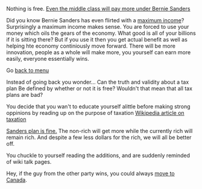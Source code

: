 Nothing is free. [Even the middle class will pay more under Bernie Sanders](http://goo.gl/uZIN0d)

Did you know Bernie Sanders has even flirted with a [maximum income](http://goo.gl/AvGGSv)? Surprisingly a maximum income makes sense. You are forced
to use your money which oils the gears of the economy. What good is all of your
billions if it is sitting there? But if you use it then you get actual benefit
as well as helping hte economy continiously move forward. There will be more 
innovation, people as a whole will make more, you yourself can earn more easily,
everyone essentially wins.



Go [back to menu](../marshmallow.md)

Instead of going back you wonder... Can the truth and validity about a tax plan
Be defined by whether or not it is free? Wouldn't that mean that all tax plans are bad?

You decide that you wan't to educate yourself alittle before making strong oppinions by
reading up on the purpose of taxation [Wikipedia article on taxation](https://en.wikipedia.org/wiki/Tax)

[Sanders plan is fine.](https://berniesanders.com/issues/how-bernie-pays-for-his-proposals/)
The non-rich will get more while the currently rich will remain rich.
And despite a few less dollars for the rich, we will all be better off.

You chuckle to yourself reading the additions, and are suddenly reminded of wiki talk pages.

Hey, if the guy from the other party wins, you could always [move to Canada](../Canada/Canada.md).
